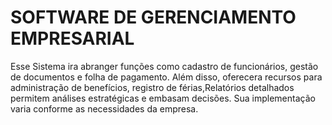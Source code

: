 
# SOFTWARE DE GERENCIAMENTO EMPRESARIAL

Esse Sistema ira abranger funções como cadastro de funcionários, gestão de documentos e folha de pagamento. Além disso, oferecera recursos para administração de benefícios, registro de férias,Relatórios detalhados permitem análises estratégicas e embasam decisões. Sua implementação varia conforme as necessidades da empresa.

